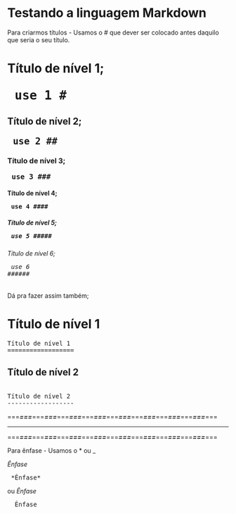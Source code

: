 # Testando a linguagem Markdown

Para criarmos títulos -  Usamos o # que dever ser colocado antes daquilo que seria o seu título.

# Título de nível 1; <pre> use 1 # </pre>
## Título de nível 2; <pre> use 2 ## </pre>
### Título de nível 3; <pre> use 3 ### </pre>
#### Título de nível 4; <pre> use 4 #### </pre>
##### Título de nível 5; <pre> use 5 ##### </pre>
###### Título de nível 6; <pre> use 6 ###### </pre>

Dá pra fazer assim também;

Título de nível 1
==================

<pre>
Título de nível 1
==================
</pre>

Título de nível 2
------------------

<pre> 
Título de nível 2
------------------
</pre>

===***===***===***===***===***===***===***===***===***===***===***===***===***===***===***===***===
***************************************************************************************************
===***===***===***===***===***===***===***===***===***===***===***===***===***===***===***===***===

Para ênfase -  Usamos o * ou _

*Ênfase* 
<pre> *Ênfase* </pre> 
ou
_Ênfase_ 
<pre> _Ênfase_ </pre>

